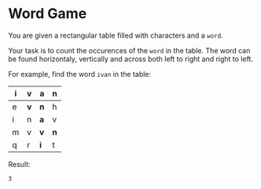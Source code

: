 # Word Game

You are given a rectangular table filled with characters and a `word`.

Your task is to count the occurences of the `word` in the table. The word can be found horizontaly, vertically and across both left to right and right to left.

For example, find the word `ivan` in the table:

| i    | v     | a     | n     |
|---   |---    |---    |---    |
| e    | **v** | **n** | h     |
| i    | n     | **a** | v     |
| m    | v     | **v** | **n** |
| q    | r     | **i** | t     |

Result:
```
3
```
